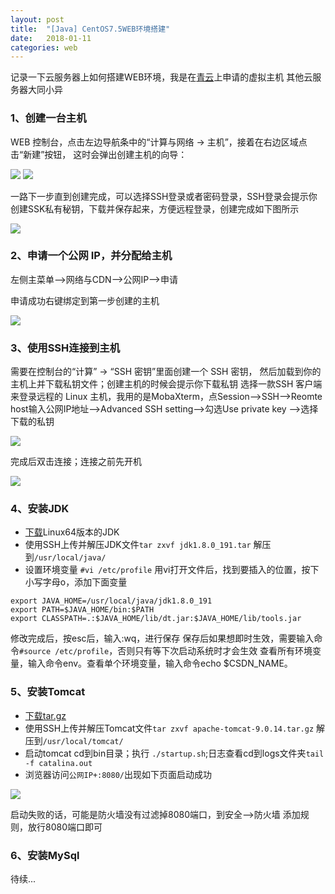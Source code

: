 ```yaml
---
layout: post
title:  "[Java]	CentOS7.5WEB环境搭建"
date:   2018-01-11 
categories: web
---
```


记录一下云服务器上如何搭建WEB环境，我是在[青云](https://console.qingcloud.com/)上申请的虚拟主机
其他云服务器大同小异

### 1、创建一台主机
WEB 控制台，点击左边导航条中的“计算与网络 -> 主机”，接着在右边区域点击“新建”按钮， 这时会弹出创建主机的向导：

![](/img/web/web-img-01.jpg)
![](/img/web/web-img-02.jpg)

一路下一步直到创建完成，可以选择SSH登录或者密码登录，SSH登录会提示你创建SSK私有秘钥，下载并保存起来，方便远程登录，创建完成如下图所示

![](/img/web/web-img-04.jpg)



### 2、申请一个公网 IP，并分配给主机
左侧主菜单-->网络与CDN-->公网IP-->申请

申请成功右键绑定到第一步创建的主机

![](/img/web/web-img-03.jpg)

### 3、使用SSH连接到主机
需要在控制台的“计算” -> “SSH 密钥”里面创建一个 SSH 密钥， 然后加载到你的主机上并下载私钥文件；创建主机的时候会提示你下载私钥
选择一款SSH 客户端来登录远程的 Linux 主机，我用的是MobaXterm，点Session-->SSH-->Reomte host输入公网IP地址-->Advanced SSH setting-->勾选Use private key
-->选择下载的私钥


![](/img/web/web-img-05.jpg)

完成后双击连接；连接之前先开机

![](/img/web/web-img-06.jpg)

### 4、安装JDK
* [下载](https://www.oracle.com/technetwork/java/javase/downloads/jdk8-downloads-2133151.html)Linux64版本的JDK
* 使用SSH上传并解压JDK文件`tar zxvf jdk1.8.0_191.tar` 解压到`/usr/local/java/`
* 设置环境变量 `#vi /etc/profile`
用vi打开文件后，找到要插入的位置，按下小写字母o，添加下面变量
```
export JAVA_HOME=/usr/local/java/jdk1.8.0_191
export PATH=$JAVA_HOME/bin:$PATH
export CLASSPATH=.:$JAVA_HOME/lib/dt.jar:$JAVA_HOME/lib/tools.jar
```
修改完成后，按esc后，输入:wq，进行保存
保存后如果想即时生效，需要输入命令`#source /etc/profile`，否则只有等下次启动系统时才会生效
查看所有环境变量，输入命令env。查看单个环境变量，输入命令echo $CSDN_NAME。
### 5、安装Tomcat
* [下载tar.gz](https://tomcat.apache.org/download-90.cgi)
* 使用SSH上传并解压Tomcat文件`tar zxvf apache-tomcat-9.0.14.tar.gz` 解压到`/usr/local/tomcat/`
* 启动tomcat cd到bin目录；执行 `./startup.sh`;日志查看cd到logs文件夹`tail -f catalina.out`
* 浏览器访问`公网IP+:8080/`出现如下页面启动成功
	
![](/img/web/web-img-07.jpg)


启动失败的话，可能是防火墙没有过滤掉8080端口，到安全-->防火墙 添加规则，放行8080端口即可

### 6、安装MySql
待续...


